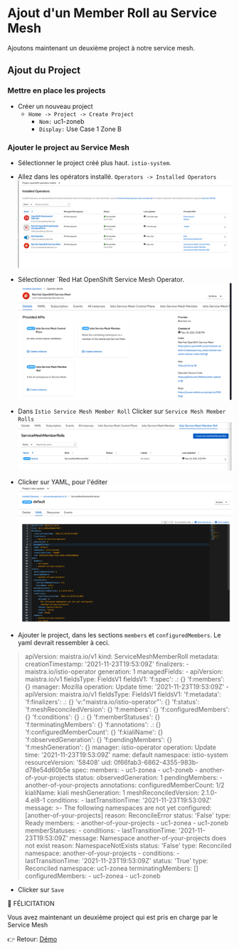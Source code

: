 # Ajout d'un Member Roll au Service Mesh

Ajoutons maintenant un deuxième project à notre service mesh.

## Ajout du Project

### Mettre en place les projects
* Créer un nouveau project
    * `Home -> Project -> Create Project`
        * `Nom:` uc1-zoneb
        * `Display:` Use Case 1 Zone B

### Ajouter le project au Service Mesh

* Sélectionner le project créé plus haut.  `istio-system`.

* Allez dans les opérators installé. `Operators -> Installed Operators`
![Installed Operators](images/all-operator.png)

* Sélectionner `Red Hat OpenShift Service Mesh Operator.
![ossm-1](images/ossm-1.png)

* Dans `Istio Service Mesh Member Roll` Clicker sur `Service Mesh Member Rolls`
![smmr](images/smmr-default.png)

* Clicker sur YAML, pour l'éditer
![edit-yaml](images/smmr-yaml-edit.png)

* Ajouter le project, dans les sections `members` et `configuredMembers`. Le yaml devrait ressembler à ceci.
> apiVersion: maistra.io/v1
kind: ServiceMeshMemberRoll
metadata:
  creationTimestamp: '2021-11-23T19:53:09Z'
  finalizers:
    - maistra.io/istio-operator
  generation: 1
  managedFields:
    - apiVersion: maistra.io/v1
      fieldsType: FieldsV1
      fieldsV1:
        'f:spec':
          .: {}
          'f:members': {}
      manager: Mozilla
      operation: Update
      time: '2021-11-23T19:53:09Z'
    - apiVersion: maistra.io/v1
      fieldsType: FieldsV1
      fieldsV1:
        'f:metadata':
          'f:finalizers':
            .: {}
            'v:"maistra.io/istio-operator"': {}
        'f:status':
          'f:meshReconciledVersion': {}
          'f:members': {}
          'f:configuredMembers': {}
          'f:conditions': {}
          .: {}
          'f:memberStatuses': {}
          'f:terminatingMembers': {}
          'f:annotations':
            .: {}
            'f:configuredMemberCount': {}
            'f:kialiName': {}
          'f:observedGeneration': {}
          'f:pendingMembers': {}
          'f:meshGeneration': {}
      manager: istio-operator
      operation: Update
      time: '2021-11-23T19:53:09Z'
  name: default
  namespace: istio-system
  resourceVersion: '58408'
  uid: 0f66fab3-6862-4355-983b-d78e54d60b5e
spec:
  members:
    - uc1-zonea
    - uc1-zoneb
    - another-of-your-projects
status:
  observedGeneration: 1
  pendingMembers:
    - another-of-your-projects
  annotations:
    configuredMemberCount: 1/2
    kialiName: kiali
  meshGeneration: 1
  meshReconciledVersion: 2.1.0-4.el8-1
  conditions:
    - lastTransitionTime: '2021-11-23T19:53:09Z'
      message: >-
        The following namespaces are not yet configured:
        [another-of-your-projects]
      reason: ReconcileError
      status: 'False'
      type: Ready
  members:
    - another-of-your-projects
    - uc1-zonea
    - uc1-zoneb
  memberStatuses:
    - conditions:
        - lastTransitionTime: '2021-11-23T19:53:09Z'
          message: Namespace another-of-your-projects does not exist
          reason: NamespaceNotExists
          status: 'False'
          type: Reconciled
      namespace: another-of-your-projects
    - conditions:
        - lastTransitionTime: '2021-11-23T19:53:09Z'
          status: 'True'
          type: Reconciled
      namespace: uc1-zonea
  terminatingMembers: []
  configuredMembers:
    - uc1-zonea
    - uc1-zoneb


* Clicker sur `Save`

:tada: FÉLICITATION

Vous avez maintenant un deuxième project qui est pris en charge par le Service Mesh

:point_right: Retour: [Démo](../README.md#demo)